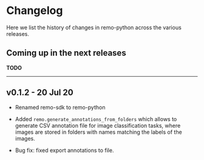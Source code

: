 # Changelog

Here we list the history of changes in remo-python across the various releases.


## Coming up in the next releases

**TODO**

---

## v0.1.2 - 20 Jul 20

* Renamed remo-sdk to remo-python

* Added `remo.generate_annotations_from_folders` which allows to generate CSV annotation file for image classification tasks, where images are stored in folders with names matching the labels of the images.

* Bug fix: fixed export annotations to file.
